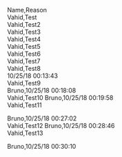 Name,Reason  
Vahid,Test  
Vahid,Test2  
Vahid,Test3  
Vahid,Test4  
Vahid,Test5  
Vahid,Test6  
Vahid,Test7  
Vahid,Test8  
10/25/18 00:13:43  
Vahid,Test9  
Bruno,10/25/18 00:18:08  
Vahid,Test10
Bruno,10/25/18 00:19:58  
Vahid,Test11

Bruno,10/25/18 00:27:02  
Vahid,Test12
Bruno,10/25/18 00:28:46  
Vahid,Test13

Bruno,10/25/18 00:30:10
